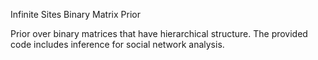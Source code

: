 Infinite Sites Binary Matrix Prior

Prior over binary matrices that have hierarchical structure.  The provided code includes inference for social network analysis.

